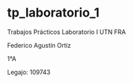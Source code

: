 # tp_laboratorio_1

Trabajos Prácticos Laboratorio I UTN FRA

Federico Agustín Ortiz

1°A

Legajo: 109743
